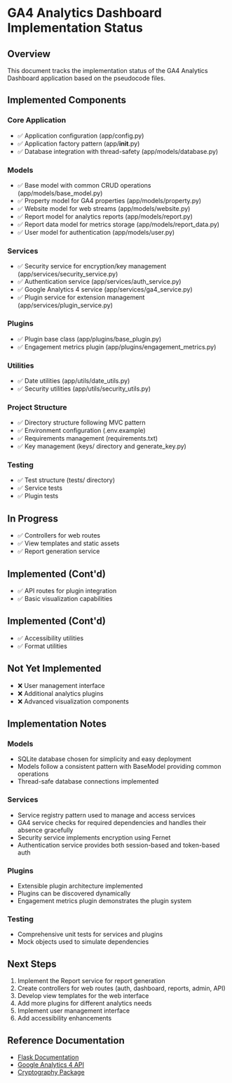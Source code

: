 # GA4 Analytics Dashboard Implementation Status

## Overview

This document tracks the implementation status of the GA4 Analytics Dashboard application based on the pseudocode files.

## Implemented Components

### Core Application

- ✅ Application configuration (app/config.py)
- ✅ Application factory pattern (app/__init__.py)
- ✅ Database integration with thread-safety (app/models/database.py)

### Models

- ✅ Base model with common CRUD operations (app/models/base_model.py)
- ✅ Property model for GA4 properties (app/models/property.py)
- ✅ Website model for web streams (app/models/website.py)
- ✅ Report model for analytics reports (app/models/report.py)
- ✅ Report data model for metrics storage (app/models/report_data.py)
- ✅ User model for authentication (app/models/user.py)

### Services

- ✅ Security service for encryption/key management (app/services/security_service.py)
- ✅ Authentication service (app/services/auth_service.py)
- ✅ Google Analytics 4 service (app/services/ga4_service.py)
- ✅ Plugin service for extension management (app/services/plugin_service.py)

### Plugins

- ✅ Plugin base class (app/plugins/base_plugin.py)
- ✅ Engagement metrics plugin (app/plugins/engagement_metrics.py)

### Utilities

- ✅ Date utilities (app/utils/date_utils.py)
- ✅ Security utilities (app/utils/security_utils.py)

### Project Structure

- ✅ Directory structure following MVC pattern
- ✅ Environment configuration (.env.example)
- ✅ Requirements management (requirements.txt)
- ✅ Key management (keys/ directory and generate_key.py)

### Testing

- ✅ Test structure (tests/ directory)
- ✅ Service tests
- ✅ Plugin tests

## In Progress

- ✅ Controllers for web routes
- ✅ View templates and static assets
- ✅ Report generation service

## Implemented (Cont'd)

- ✅ API routes for plugin integration
- ✅ Basic visualization capabilities

## Implemented (Cont'd)

- ✅ Accessibility utilities
- ✅ Format utilities

## Not Yet Implemented

- ❌ User management interface
- ❌ Additional analytics plugins
- ❌ Advanced visualization components

## Implementation Notes

### Models
- SQLite database chosen for simplicity and easy deployment
- Models follow a consistent pattern with BaseModel providing common operations
- Thread-safe database connections implemented

### Services
- Service registry pattern used to manage and access services
- GA4 service checks for required dependencies and handles their absence gracefully
- Security service implements encryption using Fernet
- Authentication service provides both session-based and token-based auth

### Plugins
- Extensible plugin architecture implemented
- Plugins can be discovered dynamically
- Engagement metrics plugin demonstrates the plugin system

### Testing
- Comprehensive unit tests for services and plugins
- Mock objects used to simulate dependencies

## Next Steps

1. Implement the Report service for report generation
2. Create controllers for web routes (auth, dashboard, reports, admin, API)
3. Develop view templates for the web interface
4. Add more plugins for different analytics needs
5. Implement user management interface
6. Add accessibility enhancements

## Reference Documentation

- [Flask Documentation](https://flask.palletsprojects.com/)
- [Google Analytics 4 API](https://developers.google.com/analytics/devguides/reporting/data/v1)
- [Cryptography Package](https://cryptography.io/en/latest/)